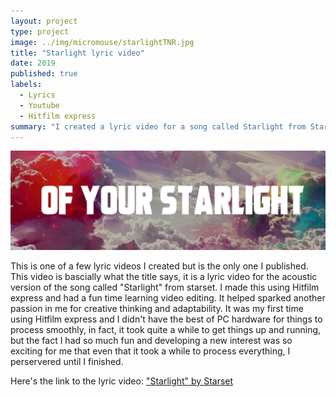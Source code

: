 ```yaml
---
layout: project
type: project
image: ../img/micromouse/starlightTNR.jpg
title: "Starlight lyric video"
date: 2019
published: true
labels:
  - Lyrics
  - Youtube
  - Hitfilm express
summary: "I created a lyric video for a song called Starlight from Starset"
---
```


<div class="text-center p-4">
  <img width="800px" src="../img/micromouse/starlight1.png" class="img-thumbnail" >
</div>

  This is one of a few lyric videos I created but is the only one I published. This video is bascially what the title says, it is a lyric video for the acoustic version of the song called "Starlight" from starset. I made this using Hitfilm express and had a fun time learning video editing. It helped sparked another passion in me for creative thinking and adaptability. It was my first time using Hitfilm express and I didn't have the best of PC hardware for things to process smoothly, in fact, it took quite a while to get things up and running, but the fact I had so much fun and developing a new interest was so exciting for me that even that it took a while to process everything, I perservered until I finished.

Here's the link to the lyric video: <a href="https://www.youtube.com/watch?v=iJH9_TQ24yI">"Starlight" by Starset</a>
